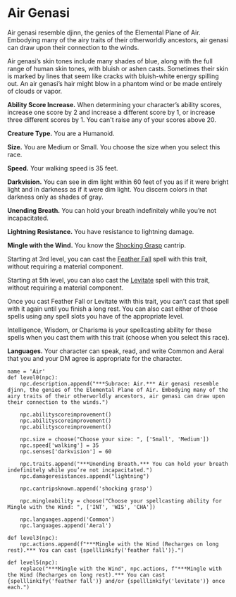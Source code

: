 # Air Genasi
Air genasi resemble djinn, the genies of the Elemental Plane of Air. Embodying many of the airy traits of their otherworldly ancestors, air genasi can draw upon their connection to the winds.

Air genasi’s skin tones include many shades of blue, along with the full range of human skin tones, with bluish or ashen casts. Sometimes their skin is marked by lines that seem like cracks with bluish-white energy spilling out. An air genasi’s hair might blow in a phantom wind or be made entirely of clouds or vapor.

**Ability Score Increase.** When determining your character’s ability scores, increase one score by 2 and increase a different score by 1, or increase three different scores by 1. You can't raise any of your scores above 20.

**Creature Type.** You are a Humanoid.

**Size.** You are Medium or Small. You choose the size when you select this race.

**Speed.** Your walking speed is 35 feet.

**Darkvision.** You can see in dim light within 60 feet of you as if it were bright light and in darkness as if it were dim light. You discern colors in that darkness only as shades of gray.

**Unending Breath.** You can hold your breath indefinitely while you’re not incapacitated.

**Lightning Resistance.** You have resistance to lightning damage.

**Mingle with the Wind.** You know the [Shocking Grasp](../../Magic/Spells/shocking-grasp.md) cantrip. 

Starting at 3rd level, you can cast the [Feather Fall](../../Magic/Spells/feather-fall.md) spell with this trait, without requiring a material component. 

Starting at 5th level, you can also cast the [Levitate](../../Magic/Spells/levitate.md) spell with this trait, without requiring a material component. 

Once you cast Feather Fall or Levitate with this trait, you can’t cast that spell with it again until you finish a long rest. You can also cast either of those spells using any spell slots you have of the appropriate level. 

Intelligence, Wisdom, or Charisma is your spellcasting ability for these spells when you cast them with this trait (choose when you select this race).

**Languages.** Your character can speak, read, and write Common and Aeral that you and your DM agree is appropriate for the character.

```
name = 'Air'
def level0(npc):
    npc.description.append("***Subrace: Air.*** Air genasi resemble djinn, the genies of the Elemental Plane of Air. Embodying many of the airy traits of their otherworldly ancestors, air genasi can draw upon their connection to the winds.")

    npc.abilityscoreimprovement()
    npc.abilityscoreimprovement()
    npc.abilityscoreimprovement()

    npc.size = choose("Choose your size: ", ['Small', 'Medium'])
    npc.speed['walking'] = 35
    npc.senses['darkvision'] = 60

    npc.traits.append("***Unending Breath.*** You can hold your breath indefinitely while you’re not incapacitated.")
    npc.damageresistances.append("lightning")

    npc.cantripsknown.append('shocking grasp')

    npc.mingleability = choose("Choose your spellcasting ability for Mingle with the Wind: ", ['INT', 'WIS', 'CHA'])

    npc.languages.append('Common')
    npc.languages.append('Aeral')

def level3(npc):
    npc.actions.append(f"***Mingle with the Wind (Recharges on long rest).*** You can cast {spelllinkify('feather fall')}.")

def level5(npc):
    replace("***Mingle with the Wind", npc.actions, f"***Mingle with the Wind (Recharges on long rest).*** You can cast {spelllinkify('feather fall')} and/or {spelllinkify('levitate')} once each.")
```
